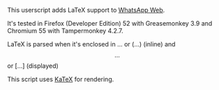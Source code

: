 This userscript adds LaTeX support to [WhatsApp 
Web](https://web.whatsapp.com).

It's tested in Firefox (Developer Edition) 52 with Greasemonkey 3.9 and 
Chromium 55 with Tampermonkey 4.2.7.

LaTeX is parsed when it's enclosed in $...$ or \(...\) (inline) and 
$$...$$ or \[...\] (displayed)

This script uses [KaTeX](https://github.com/Khan/KaTeX) for rendering.
